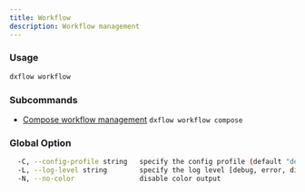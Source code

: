 ```yaml
---
title: Workflow 
description: Workflow management
---
```


### Usage

```bash
dxflow workflow
```

### Subcommands

- [Compose workflow management](/docs/cli/workflow/compose) `dxflow workflow compose`

### Global Option

```bash
  -C, --config-profile string   specify the config profile (default "default")
  -L, --log-level string        specify the log level [debug, error, disabled] (default "disabled")
  -N, --no-color                disable color output
```


